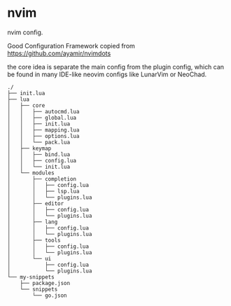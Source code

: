 # nvim

nvim config.

Good Configuration Framework copied from https://github.com/ayamir/nvimdots

the core idea is separate the main config from the plugin config, which can be found in many IDE-like neovim configs like LunarVim or NeoChad.

```
./
├── init.lua
├── lua
│   ├── core
│   │   ├── autocmd.lua
│   │   ├── global.lua
│   │   ├── init.lua
│   │   ├── mapping.lua
│   │   ├── options.lua
│   │   └── pack.lua
│   ├── keymap
│   │   ├── bind.lua
│   │   ├── config.lua
│   │   └── init.lua
│   └── modules
│       ├── completion
│       │   ├── config.lua
│       │   ├── lsp.lua
│       │   └── plugins.lua
│       ├── editor
│       │   ├── config.lua
│       │   └── plugins.lua
│       ├── lang
│       │   ├── config.lua
│       │   └── plugins.lua
│       ├── tools
│       │   ├── config.lua
│       │   └── plugins.lua
│       └── ui
│           ├── config.lua
│           └── plugins.lua
└── my-snippets
    ├── package.json
    └── snippets
        └── go.json


```
